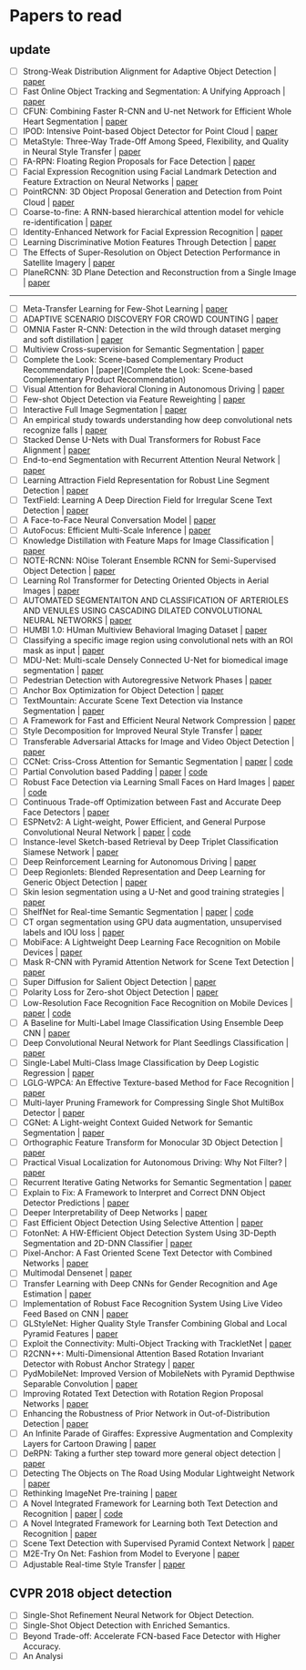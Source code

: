 # Papers to read

## update

- [ ] Strong-Weak Distribution Alignment for Adaptive Object Detection | [paper](https://arxiv.org/pdf/1812.04798.pdf)
- [ ] Fast Online Object Tracking and Segmentation: A Unifying Approach | [paper](https://arxiv.org/pdf/1812.05050.pdf)
- [ ] CFUN: Combining Faster R-CNN and U-net Network for Efficient Whole Heart Segmentation | [paper](https://arxiv.org/pdf/1812.04914.pdf)
- [ ] IPOD: Intensive Point-based Object Detector for Point Cloud | [paper](https://arxiv.org/pdf/1812.05276.pdf)
- [ ] MetaStyle: Three-Way Trade-Off Among Speed, Flexibility, and Quality in Neural Style Transfer | [paper](https://arxiv.org/pdf/1812.05233.pdf)
- [ ] FA-RPN: Floating Region Proposals for Face Detection | [paper](https://arxiv.org/pdf/1812.05586.pdf)
- [ ] Facial Expression Recognition using Facial Landmark Detection and Feature Extraction on Neural Networks | [paper](https://arxiv.org/abs/1812.04510)
- [ ] PointRCNN: 3D Object Proposal Generation and Detection from Point Cloud | [paper](https://arxiv.org/pdf/1812.04244.pdf)
- [ ] Coarse-to-fine: A RNN-based hierarchical attention model for vehicle re-identification | [paper](https://arxiv.org/pdf/1812.04239.pdf)
- [ ] Identity-Enhanced Network for Facial Expression Recognition | [paper](https://arxiv.org/pdf/1812.04207.pdf)
- [ ] Learning Discriminative Motion Features Through Detection | [paper](https://arxiv.org/pdf/1812.04172.pdf)
- [ ] The Effects of Super-Resolution on Object Detection Performance in Satellite Imagery | [paper](https://arxiv.org/pdf/1812.04098.pdf)
- [ ] PlaneRCNN: 3D Plane Detection and Reconstruction from a Single Image | [paper](https://arxiv.org/pdf/1812.04072.pdf)

----

- [ ] Meta-Transfer Learning for Few-Shot Learning | [paper](https://arxiv.org/pdf/1812.02391.pdf)
- [ ] ADAPTIVE SCENARIO DISCOVERY FOR CROWD COUNTING | [paper](https://arxiv.org/pdf/1812.02393.pdf)
- [ ] OMNIA Faster R-CNN: Detection in the wild through dataset merging and soft distillation | [paper](https://arxiv.org/pdf/1812.02611.pdf)
- [ ] Multiview Cross-supervision for Semantic Segmentation | [paper](https://arxiv.org/pdf/1812.01738.pdf)
- [ ] Complete the Look: Scene-based Complementary Product Recommendation | [paper](Complete the Look: Scene-based Complementary Product Recommendation)
- [ ] Visual Attention for Behavioral Cloning in Autonomous Driving | [paper](https://arxiv.org/pdf/1812.01802.pdf)
- [ ] Few-shot Object Detection via Feature Reweighting | [paper](https://arxiv.org/pdf/1812.01866.pdf)
- [ ] Interactive Full Image Segmentation | [paper](https://arxiv.org/pdf/1812.01888.pdf)
- [ ] An empirical study towards understanding how deep convolutional nets recognize falls | [paper](https://arxiv.org/pdf/1812.01923.pdf)
- [ ] Stacked Dense U-Nets with Dual Transformers for Robust Face Alignment | [paper](https://arxiv.org/pdf/1812.01936.pdf)
- [ ] End-to-end Segmentation with Recurrent Attention Neural Network | [paper](https://arxiv.org/pdf/1812.02068.pdf)
- [ ] Learning Attraction Field Representation for Robust Line Segment Detection | [paper](https://arxiv.org/pdf/1812.02122.pdf)
- [ ] TextField: Learning A Deep Direction Field for Irregular Scene Text Detection | [paper](https://arxiv.org/pdf/1812.01393.pdf)
- [ ] A Face-to-Face Neural Conversation Model | [paper](https://arxiv.org/pdf/1812.01525.pdf)
- [ ] AutoFocus: Efficient Multi-Scale Inference | [paper](https://arxiv.org/pdf/1812.01600.pdf)
- [ ] Knowledge Distillation with Feature Maps for Image Classification | [paper](https://arxiv.org/pdf/1812.00660.pdf)
- [ ] NOTE-RCNN: NOise Tolerant Ensemble RCNN for Semi-Supervised Object Detection | [paper](https://arxiv.org/pdf/1812.00124.pdf)
- [ ] Learning RoI Transformer for Detecting Oriented Objects in Aerial Images | [paper](https://arxiv.org/pdf/1812.00155.pdf)
- [ ] AUTOMATED SEGMENTAITON AND CLASSIFICATION OF ARTERIOLES AND VENULES USING CASCADING DILATED CONVOLUTIONAL NEURAL NETWORKS | [paper](https://arxiv.org/pdf/1812.00137.pdf)
- [ ] HUMBI 1.0: HUman Multiview Behavioral Imaging Dataset | [paper](https://arxiv.org/pdf/1812.00281.pdf)
- [ ] Classifying a specific image region using convolutional nets with an ROI mask as input | [paper](https://arxiv.org/ftp/arxiv/papers/1812/1812.00291.pdf)
- [ ] MDU-Net: Multi-scale Densely Connected U-Net for biomedical image segmentation | [paper](https://arxiv.org/pdf/1812.00352.pdf)
- [ ] Pedestrian Detection with Autoregressive Network Phases | [paper](https://arxiv.org/pdf/1812.00440.pdf)
- [ ] Anchor Box Optimization for Object Detection | [paper](https://arxiv.org/pdf/1812.00469.pdf)
- [ ] TextMountain: Accurate Scene Text Detection via Instance Segmentation | [paper](https://arxiv.org/pdf/1811.12786.pdf)
- [ ] A Framework for Fast and Efficient Neural Network Compression | [paper](https://arxiv.org/pdf/1811.12781.pdf)
- [ ] Style Decomposition for Improved Neural Style Transfer | [paper](https://arxiv.org/pdf/1811.12704.pdf)
- [ ] Transferable Adversarial Attacks for Image and Video Object Detection | [paper](https://arxiv.org/pdf/1811.12641.pdf)
- [ ] CCNet: Criss-Cross Attention for Semantic Segmentation | [paper](https://arxiv.org/pdf/1811.11721.pdf) | [code](https://github.com/speedinghzl/CCNet)
- [ ] Partial Convolution based Padding | [paper](https://arxiv.org/pdf/1811.11718.pdf) | [code](https://github.com/NVIDIA/partialconv)
- [ ] Robust Face Detection via Learning Small Faces on Hard Images | [paper](https://arxiv.org/pdf/1811.11662.pdf) | [code](https://github.com/bairdzhang/smallhardface)
- [ ] Continuous Trade-off Optimization between Fast and Accurate Deep Face Detectors | [paper](https://arxiv.org/pdf/1811.11582.pdf)
- [ ] ESPNetv2: A Light-weight, Power Efficient, and General Purpose Convolutional Neural Network | [paper](https://arxiv.org/pdf/1811.11431.pdf) | [code](https://github.com/sacmehta/ESPNetv2)
- [ ] Instance-level Sketch-based Retrieval by Deep Triplet Classification Siamese Network | [paper](https://arxiv.org/pdf/1811.11375.pdf)
- [ ] Deep Reinforcement Learning for Autonomous Driving | [paper](https://arxiv.org/pdf/1811.11329.pdf)
- [ ] Deep Regionlets: Blended Representation and Deep Learning for Generic Object Detection | [paper](https://arxiv.org/pdf/1811.11318.pdf)
- [ ] Skin lesion segmentation using a U-Net and good training strategies | [paper](https://arxiv.org/pdf/1811.11314.pdf)
- [ ] ShelfNet for Real-time Semantic Segmentation | [paper](https://arxiv.org/pdf/1811.11254.pdf) | [code](https://github.com/juntang-zhuang/ShelfNet)
- [ ] CT organ segmentation using GPU data augmentation, unsupervised labels and IOU loss | [paper](https://arxiv.org/pdf/1811.11226.pdf)
- [ ] MobiFace: A Lightweight Deep Learning Face Recognition on Mobile Devices | [paper](https://arxiv.org/pdf/1811.11080.pdf)
- [ ] Mask R-CNN with Pyramid Attention Network for Scene Text Detection | [paper](https://arxiv.org/pdf/1811.09058.pdf)
- [ ] Super Diffusion for Salient Object Detection | [paper](https://arxiv.org/pdf/1811.09038.pdf)
- [ ] Polarity Loss for Zero-shot Object Detection | [paper](https://arxiv.org/pdf/1811.08982.pdf)
- [ ] Low-Resolution Face Recognition Face Recognition on Mobile Devices | [paper](https://arxiv.org/pdf/1811.08965.pdf) | [code](https://qmul-tinyface.github.io/)
- [ ] A Baseline for Multi-Label Image Classification Using Ensemble Deep CNN | [paper](https://arxiv.org/pdf/1811.08412.pdf)
- [ ] Deep Convolutional Neural Network for Plant Seedlings Classification | [paper](https://arxiv.org/pdf/1811.08404.pdf)
- [ ] Single-Label Multi-Class Image Classification by Deep Logistic Regression | [paper](https://arxiv.org/pdf/1811.08400.pdf)
- [ ] LGLG-WPCA: An Effective Texture-based Method for Face Recognition | [paper](https://arxiv.org/pdf/1811.08345.pdf)
- [ ] Multi-layer Pruning Framework for Compressing Single Shot MultiBox Detector | [paper](https://arxiv.org/pdf/1811.08342.pdf)
- [ ] CGNet: A Light-weight Context Guided Network for Semantic Segmentation | [paper](https://arxiv.org/pdf/1811.08201.pdf)
- [ ] Orthographic Feature Transform for Monocular 3D Object Detection | [paper](https://arxiv.org/pdf/1811.08188.pdf)
- [ ] Practical Visual Localization for Autonomous Driving: Why Not Filter? | [paper](https://arxiv.org/pdf/1811.08063.pdf)
- [ ] Recurrent Iterative Gating Networks for Semantic Segmentation | [paper](https://arxiv.org/pdf/1811.08043.pdf)
- [ ] Explain to Fix: A Framework to Interpret and Correct DNN Object Detector Predictions | [paper](https://arxiv.org/pdf/1811.08011.pdf)
- [ ] Deeper Interpretability of Deep Networks | [paper](https://arxiv.org/pdf/1811.07807.pdf)
- [ ] Fast Efficient Object Detection Using Selective Attention | [paper](https://arxiv.org/pdf/1811.07502.pdf)
- [ ] FotonNet: A HW-Efficient Object Detection System Using 3D-Depth Segmentation and 2D-DNN Classifier | [paper](https://arxiv.org/pdf/1811.07493.pdf)
- [ ] Pixel-Anchor: A Fast Oriented Scene Text Detector with Combined Networks | [paper](https://arxiv.org/pdf/1811.07432.pdf)
- [ ] Multimodal Densenet | [paper](https://arxiv.org/pdf/1811.07407.pdf)
- [ ] Transfer Learning with Deep CNNs for Gender Recognition and Age Estimation | [paper](https://arxiv.org/pdf/1811.07344.pdf)
- [ ] Implementation of Robust Face Recognition System Using Live Video Feed Based on CNN | [paper](https://arxiv.org/pdf/1811.07339.pdf)
- [ ] GLStyleNet: Higher Quality Style Transfer Combining Global and Local Pyramid Features | [paper](https://arxiv.org/pdf/1811.07260.pdf)
- [ ] Exploit the Connectivity: Multi-Object Tracking with TrackletNet | [paper](https://arxiv.org/pdf/1811.07258.pdf)
- [ ] R2CNN++: Multi-Dimensional Attention Based Rotation Invariant Detector with Robust Anchor Strategy | [paper](https://arxiv.org/pdf/1811.07126.pdf)
- [ ] PydMobileNet: Improved Version of MobileNets with Pyramid Depthwise Separable Convolution | [paper](https://arxiv.org/pdf/1811.07083.pdf)
- [ ] Improving Rotated Text Detection with Rotation Region Proposal Networks | [paper](https://arxiv.org/pdf/1811.07031.pdf)
- [ ] Enhancing the Robustness of Prior Network in Out-of-Distribution Detection | [paper](https://arxiv.org/pdf/1811.07308.pdf)
- [ ] An Infinite Parade of Giraffes: Expressive Augmentation and Complexity Layers for Cartoon Drawing | [paper](https://arxiv.org/pdf/1811.07023.pdf)
- [ ] DeRPN: Taking a further step toward more general object detection | [paper](https://arxiv.org/pdf/1811.06700.pdf)
- [ ] Detecting The Objects on The Road Using Modular Lightweight Network | [paper](https://arxiv.org/pdf/1811.06641.pdf)
- [ ] Rethinking ImageNet Pre-training | [paper](https://arxiv.org/pdf/1811.08883.pdf)
- [ ] A Novel Integrated Framework for Learning both Text Detection and Recognition | [paper](https://arxiv.org/pdf/1811.08728.pdf) | [code](https://github.com/chwilms/AttentionMask)
- [ ] A Novel Integrated Framework for Learning both Text Detection and Recognition | [paper](https://arxiv.org/pdf/1811.08611.pdf)
- [ ] Scene Text Detection with Supervised Pyramid Context Network | [paper](https://arxiv.org/pdf/1811.08605.pdf)
- [ ] M2E-Try On Net: Fashion from Model to Everyone | [paper](https://arxiv.org/pdf/1811.08599.pdf)
- [ ] Adjustable Real-time Style Transfer | [paper](https://arxiv.org/pdf/1811.08560.pdf)

## CVPR 2018 object detection

- [ ] Single-Shot Refinement Neural Network for Object Detection.
- [ ] Single-Shot Object Detection with Enriched Semantics.
- [ ] Beyond Trade-off: Accelerate FCN-based Face Detector with Higher Accuracy.
- [ ] An Analysi
